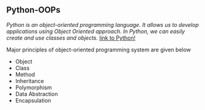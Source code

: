 ## Python-OOPs

*Python is an object-oriented programming language. It allows us to develop applications using Object Oriented approach. In Python, we can easily create and use classes and objects.* [link to Python!](https://docs.python.org/3/tutorial/index.html)

Major principles of object-oriented programming system are given below

  - Object
  - Class
  - Method
  - Inheritance
  - Polymorphism
  - Data Abstraction
  - Encapsulation

